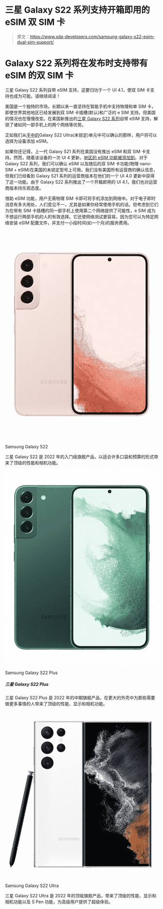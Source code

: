 # 三星 Galaxy S22 系列支持开箱即用的 eSIM 双 SIM 卡

> 原文：<https://www.xda-developers.com/samsung-galaxy-s22-esim-dual-sim-support/>

# Galaxy S22 系列将在发布时支持带有 eSIM 的双 SIM 卡

三星 Galaxy S22 系列自带 eSIM 支持，这要归功于一个 UI 4.1，使双 SIM 卡支持也成为可能。请继续阅读！

美国是一个独特的市场，长期以来一直坚持在智能手机中支持物理和单 SIM 卡，即使世界其他地区已经发展到双 SIM 卡插槽(默认)和广泛的 e SIM 支持。但美国的情况也在慢慢改变。在美国新推出的[三星 Galaxy S22 系列](https://www.xda-developers.com/samsung-galaxy-s22-hands-on/)自带 eSIM 支持，解锁了诸如同一部手机上的两个网络等优势。

正如我们从[手中的](https://www.xda-developers.com/samsung-galaxy-s22-ultra-hands-on/)Galaxy S22 Ultra(未锁定)单元中可以确认的那样，用户将可以选择为设备添加 eSIM。

如果你还记得，上一代 Galaxy S21 系列在美国没有推出 eSIM 和双 SIM 卡支持。然而，随着该设备的一次 UI 4 更新，[地区的 eSIM 功能被添加到](https://www.xda-developers.com/galaxy-21-oneui-4-esim/)。对于 Galaxy S22 系列，我们可以确认 eSIM 以及随后的双 SIM 卡功能(物理 nano-SIM + eSIM)在美国的未锁定型号上可用。我们没有美国所有运营商的确认信息，但我们已经看到 Galaxy S21 系列的运营商版本在他们的一个 UI 4.0 更新中获得了这一功能。由于 Galaxy S22 系列推出了一个开箱即用的 UI 4.1，我们也对运营商版本持乐观态度。

借助 eSIM 功能，用户无需物理 SIM 卡即可将手机添加到网络中。对于电子即时消息有多大用处，人们意见不一，尤其是如果你经常使用手机的话。但考虑到它们为在带有 SIM 卡插槽的同一部手机上使用第二个网络提供了可能性，e SIM 成为不想运行两部手机的人的有效选择。它还使网络测试更容易，因为您可以为特定网络安装 eSIM 配置文件，并支付一小段时间(如一个月)的服务费用。

 <picture>![The Samsung Galaxy S22 is the entry flagship for 2022, bringing over top of the line performance and camera capabilities in a form that fits many pockets and budgets.](img/47038c6cd51aa946444dc5d6a7e81aa3.png)</picture> 

Samsung Galaxy S22

三星 Galaxy S22 是 2022 年的入门级旗舰产品，以适合许多口袋和预算的形式带来了顶级的性能和相机功能。

 <picture>![The Samsung Galaxy S22 Plus is the mid flagship of the company's 2022 lineup, bringing over top of the line performance, display, and camera capabilities. It runs One UI 4.1 (based on Android 12).](img/3659da736120e268168547df64b37aba.png)</picture> 

Samsung Galaxy S22 Plus

##### 三星 Galaxy S22 Plus

三星 Galaxy S22 Plus 是 2022 年的中期旗舰产品，在更大的外壳中为那些需要做更多事情的人带来了顶级的性能、显示和相机功能。

 <picture>![The Samsung Galaxy S22 Ultra is the top flagship for 2022, bringing over top of the line performance, display and camera capabilities alongside S Pen capabilities to deliver an ultra experience for power users.](img/9ece91033072839f67848f4df356ce53.png)</picture> 

Samsung Galaxy S22 Ultra

三星 Galaxy S22 Ultra 是 2022 年的顶级旗舰产品，带来了顶级的性能、显示和相机功能以及 S Pen 功能，为高级用户提供了超级体验。
